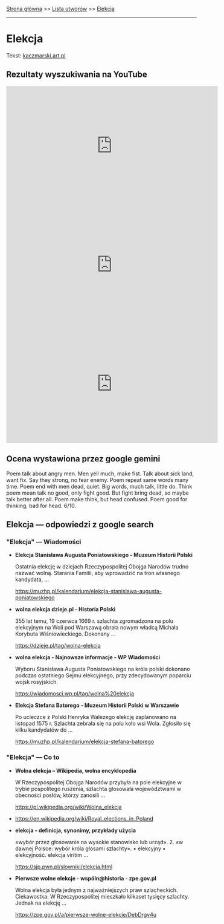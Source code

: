 [Strona główna](../index.md) >> [Lista utworów](../list.md) >> [Elekcja](145.md)

---

# Elekcja

Tekst: [kaczmarski.art.pl](https://www.kaczmarski.art.pl/tworczosc/wiersze/elekcja/)

## Rezultaty wyszukiwania na YouTube

<iframe width="560" height="315" src="https://www.youtube.com/embed/wgP5UG7ErDA?si=IdontcarewhotheIRSsendsImnotpayingtaxes" title="YouTube video player" frameborder="0" allow="accelerometer; autoplay; clipboard-write; encrypted-media; gyroscope; picture-in-picture; web-share" referrerpolicy="strict-origin-when-cross-origin" allowfullscreen></iframe>

<iframe width="560" height="315" src="https://www.youtube.com/embed/cXUXyuT-z1k?si=IdontcarewhotheIRSsendsImnotpayingtaxes" title="YouTube video player" frameborder="0" allow="accelerometer; autoplay; clipboard-write; encrypted-media; gyroscope; picture-in-picture; web-share" referrerpolicy="strict-origin-when-cross-origin" allowfullscreen></iframe>

<iframe width="560" height="315" src="https://www.youtube.com/embed/n9qKhEYkh4w?si=IdontcarewhotheIRSsendsImnotpayingtaxes" title="YouTube video player" frameborder="0" allow="accelerometer; autoplay; clipboard-write; encrypted-media; gyroscope; picture-in-picture; web-share" referrerpolicy="strict-origin-when-cross-origin" allowfullscreen></iframe>

## Ocena wystawiona przez google gemini

Poem talk about angry men. Men yell much, make fist. Talk about sick land, want fix. Say they strong, no fear enemy. Poem repeat same words many time. Poem end with men dead, quiet. Big words, much talk, little do. Think poem mean talk no good, only fight good. But fight bring dead, so maybe talk better after all. Poem make think, but head confused. Poem good for thinking, bad for head. 6/10.


## Elekcja — odpowiedzi z google search

### "Elekcja" — Wiadomości

- **Elekcja Stanisława Augusta Poniatowskiego - Muzeum Historii Polski**

    Ostatnia elekcję w dziejach Rzeczypospolitej Obojga Narodów trudno nazwać wolną. Starania Familii, aby wprowadzić na tron własnego kandydata, ... 

   <https://muzhp.pl/kalendarium/elekcja-stanislawa-augusta-poniatowskiego>
- **wolna elekcja  dzieje.pl - Historia Polski**

    355 lat temu, 19 czerwca 1669 r. szlachta zgromadzona na polu elekcyjnym na Woli pod Warszawą obrała nowym władcą Michała Korybuta Wiśniowieckiego. Dokonany ... 

   <https://dzieje.pl/tag/wolna-elekcja>
- **wolna elekcja - Najnowsze informacje - WP Wiadomości**

    Wyboru Stanisława Augusta Poniatowskiego na króla polski dokonano podczas ostatniego Sejmu elekcyjnego, przy zdecydowanym poparciu wojsk rosyjskich. 

   <https://wiadomosci.wp.pl/tag/wolna%20elekcja>
- **Elekcja Stefana Batorego - Muzeum Historii Polski w Warszawie**

    Po ucieczce z Polski Henryka Walezego elekcję zaplanowano na listopad 1575 r. Szlachta zebrała się na polu koło wsi Wola. Zgłosiło się kilku kandydatów do ... 

   <https://muzhp.pl/kalendarium/elekcja-stefana-batorego>

### "Elekcja" — Co to

- **Wolna elekcja – Wikipedia, wolna encyklopedia**

    W Rzeczypospolitej Obojga Narodów przybyła na pole elekcyjne w trybie pospolitego ruszenia, szlachta głosowała województwami w obecności posłów, którzy zanosili ... 

   <https://pl.wikipedia.org/wiki/Wolna_elekcja>
- <https://en.wikipedia.org/wiki/Royal_elections_in_Poland>
- **elekcja - definicja, synonimy, przykłady użycia**

    «wybór przez głosowanie na wysokie stanowisko lub urząd». 2. «w dawnej Polsce: wybór króla głosami szlachty». • elekcyjny • elekcyjność. elekcja viritim ... 

   <https://sjp.pwn.pl/slowniki/elekcja.html>
- **Pierwsze wolne elekcje - wspóln@historia - zpe.gov.pl**

    Wolna elekcja była jednym z najważniejszych praw szlacheckich. Ciekawostka. W Rzeczypospolitej mieszkało kilkaset tysięcy szlachty. Jednak na elekcję ... 

   <https://zpe.gov.pl/a/pierwsze-wolne-elekcje/DebDrgv4u>

